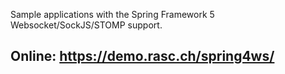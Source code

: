 Sample applications with the Spring Framework 5 Websocket/SockJS/STOMP support. 

## Online: https://demo.rasc.ch/spring4ws/
